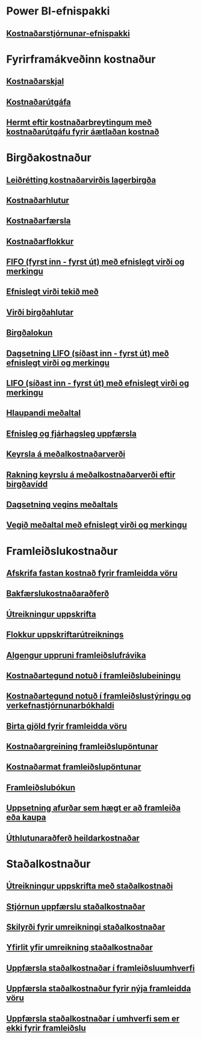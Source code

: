 # Power BI-efnispakki
## [Kostnaðarstjórnunar-efnispakki](/dynamics365/unified-operations/dev-itpro/analytics/cost-management-content-pack?toc=/dynamics365/unified-operations/supply-chain/toc.json)
# Fyrirframákveðinn kostnaður
## [Kostnaðarskjal](costing-sheets.md)
## [Kostnaðarútgáfa](costing-versions.md)
## [Hermt eftir kostnaðarbreytingum með kostnaðarútgáfu fyrir áætlaðan kostnað](simulate-cost-changes-costing-version-planned-costs.md)
# Birgðakostnaður
## [Leiðrétting kostnaðarvirðis lagerbirgða](adjust-hand-inventory-cost-values.md)
## [Kostnaðarhlutur](cost-object.md)
## [Kostnaðarfærsla](cost-entries.md)
## [Kostnaðarflokkur](cost-groups.md)
## [FIFO (fyrst inn - fyrst út) með efnislegt virði og merkingu](fifo-physical-value-marking.md)
## [Efnislegt virði tekið með](include-physical-value.md)
## [Virði birgðahlutar](physical-quantity.md)
## [Birgðalokun](inventory-close.md)
## [Dagsetning LIFO (síðast inn - fyrst út) með efnislegt virði og merkingu](lifo-date-physical-value-marking.md)
## [LIFO (síðast inn - fyrst út) með efnislegt virði og merkingu](lifo-physical-value-marking.md)
## [Hlaupandi meðaltal](moving-average.md)
## [Efnisleg og fjárhagsleg uppfærsla](physical-financial-updates.md)
## [Keyrsla á meðalkostnaðarverði](running-average-cost-price.md)
## [Rakning keyrslu á meðalkostnaðarverði eftir birgðavídd](track-running-average-cost-per-inventory-dimension.md)
## [Dagsetning vegins meðaltals](weighted-average-date.md)
## [Vegið meðaltal með efnislegt virði og merkingu](weighted-average-physical-value-marking.md)
# Framleiðslukostnaður
## [Afskrifa fastan kostnað fyrir framleidda vöru](amortize-constant-costs-manufactured-item.md)
## [Bakfærslukostnaðaraðferð](backflush-costing.md)
## [Útreikningur uppskrifta](bom-calculations.md)
## [Flokkur uppskriftarútreiknings](bom-calculation-groups.md)
## [Algengur uppruni framleiðslufrávika](common-sources-of-production-variances.md)
## [Kostnaðartegund notuð í framleiðslubeiningu](cost-categories-used-production-routings.md)
## [Kostnaðartegund notuð í framleiðslustýringu og verkefnastjórnunarbókhaldi](cost-categories-used-production-control-project-management-accounting.md)
## [Birta gjöld fyrir framleidda vöru](charges-manufactured-item.md)
## [Kostnaðargreining framleiðslupöntunar](production-order-cost-analysis.md)
## [Kostnaðarmat framleiðslupöntunar](production-order-cost-estimation.md)
## [Framleiðslubókun](production-posting.md)
## [Uppsetning afurðar sem hægt er að framleiða eða kaupa](manufactured-items-treated-as-purchased-items.md)
## [Úthlutunaraðferð heildarkostnaðar](methodology-total-cost-allocation.md)
# Staðalkostnaður
## [Útreikningur uppskrifta með staðalkostnaði](information-used-bom-calculations-standard-costs.md)
## [Stjórnun uppfærslu staðalkostnaðar](manage-standard-cost-updates.md)
## [Skilyrði fyrir umreikningi staðalkostnaðar](prerequisites-standard-cost-conversion.md)
## [Yfirlit yfir umreikning staðalkostnaðar](standard-cost-conversion-overview.md)
## [Uppfærsla staðalkostnaðar í framleiðsluumhverfi](update-standard-costs-manufacturing-environment.md)
## [Uppfærsla staðalkostnaður fyrir nýja framleidda vöru](update-standard-costs-new-manufactured-item.md)
## [Uppfærsla staðalkostnaðar í umhverfi sem er ekki fyrir framleiðslu](update-standard-costs-non-manufacturing-environment.md)



